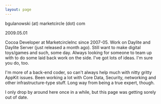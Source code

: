 ```yaml
---
layout: page
---
```




bgulanowski (at) marketcircle (dot) com

2009.05.01

Cocoa Developer at MarketcircleInc since 2007-05. Work on Daylite and Daylite Server (just released a month ago). Still want to make digital toys/games and such, some day. Always looking for someone to team up with to do some laid back work on the side. I've got lots of ideas. I'm sure you do, too.

I'm more of a back-end coder, so can't always help much with nitty gritty AppKit issues. Been working a lot with Core Data, Security, networking and other infrastructure-type stuff. Long way from being a true expert, though.

I only drop by around here once in a while, but this page was getting sorely out of date.
